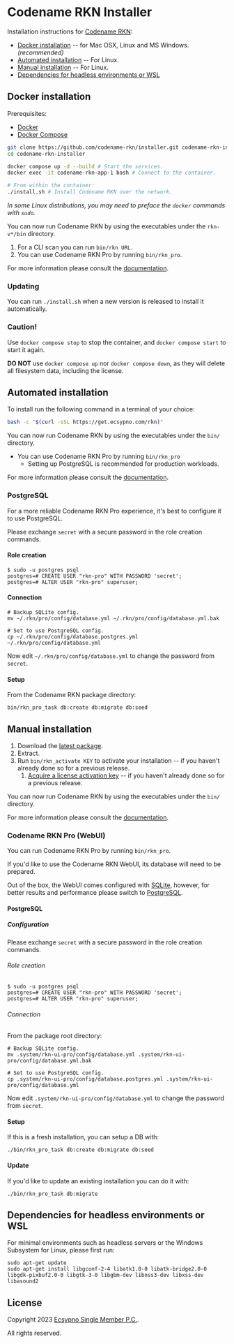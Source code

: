 # Codename RKN Installer

Installation instructions for [Codename RKN](https://ecsypno.com/pages/codename-rkn):

* [Docker installation](#docker-installation) -- for Mac OSX, Linux and MS Windows. _(recommended)_
* [Automated installation](#automated-installation) -- For Linux.
* [Manual installation](#manual-installation) -- For Linux.
* [Dependencies for headless environments or WSL](#dependencies-for-headless-environments-or-wsl)

## Docker installation

Prerequisites:
* [Docker](https://www.docker.com/)
* [Docker Compose](https://docs.docker.com/compose/)

```bash
git clone https://github.com/codename-rkn/installer.git codename-rkn-installer
cd codename-rkn-installer

docker compose up -d --build # Start the services.
docker exec -it codename-rkn-app-1 bash # Connect to the container.

# From within the container:
./install.sh # Install Codename RKN over the network.
```
_In some Linux distributions, you may need to preface the `docker` commands with `sudo`._

You can now run Codename RKN by using the executables under the `rkn-v*/bin` directory.

1. For a CLI scan you can run `bin/rkn URL`.
2. You can use Codename RKN Pro by running `bin/rkn_pro`.

For more information please consult the [documentation](https://documentation.ecsypno.com/rkn/).

### Updating

You can run `./install.sh` when a new version is released to install it automatically.

### Caution!

Use `docker compose stop` to stop the container, and `docker compose start` to start it again.

**DO NOT** use `docker compose up` nor `docker compose down`, as they will delete all filesystem
data, including the license.

## Automated installation

To install run the following command in a terminal of your choice:

```bash
bash -c "$(curl -sSL https://get.ecsypno.com/rkn)"
```

You can now run Codename RKN by using the executables under the `bin/` directory.

* You can use Codename RKN Pro by running `bin/rkn_pro`
   * Setting up PostgreSQL is recommended for production workloads.

For more information please consult the [documentation](https://documentation.ecsypno.com/rkn/).

### PostgreSQL

For a more reliable Codename RKN Pro experience, it's best to configure it to use PostgreSQL.

Please exchange `secret` with a secure password in the role creation commands.

#### Role creation

```
$ sudo -u postgres psql
postgres=# CREATE USER "rkn-pro" WITH PASSWORD 'secret';
postgres=# ALTER USER "rkn-pro" superuser;
```

#### Connection

```
# Backup SQLite config.
mv ~/.rkn/pro/config/database.yml ~/.rkn/pro/config/database.yml.bak

# Set to use PostgreSQL config.
cp ~/.rkn/pro/config/database.postgres.yml ~/.rkn/pro/config/database.yml
```

Now edit `~/.rkn/pro/config/database.yml` to change the password from `secret`.

#### Setup

From the Codename RKN package directory:

    bin/rkn_pro_task db:create db:migrate db:seed

## Manual installation

1. Download the [latest package](https://github.com/codename-rkn/installer/releases).
2. Extract.
3. Run `bin/rkn_activate KEY` to activate your installation -- if you haven't already done so for a previous release.
   1. [Acquire a license activation key](https://ecsypno.com/)  -- if you haven't already done so for a previous release.

You can now run Codename RKN by using the executables under the `bin/` directory.

For more information please consult the [documentation](https://documentation.ecsypno.com/rkn/).

### Codename RKN Pro (WebUI)

You can run Codename RKN Pro by running `bin/rkn_pro`.

If you'd like to use the Codename RKN WebUI, its database will need to be prepared.

Out of the box, the WebUI comes configured with [SQLite](https://sqlite.org/index.html), however,
for better results and performance please switch to [PostgreSQL](https://www.postgresql.org/).

#### PostgreSQL

##### Configuration

Please exchange `secret` with a secure password in the role creation commands.

###### Role creation

```
$ sudo -u postgres psql
postgres=# CREATE USER "rkn-pro" WITH PASSWORD 'secret';
postgres=# ALTER USER "rkn-pro" superuser;
```

###### Connection

From the package root directory:

```
# Backup SQLite config.
mv .system/rkn-ui-pro/config/database.yml .system/rkn-ui-pro/config/database.yml.bak

# Set to use PostgreSQL config.
cp .system/rkn-ui-pro/config/database.postgres.yml .system/rkn-ui-pro/config/database.yml
```

Now edit `.system/rkn-ui-pro/config/database.yml` to change the password from `secret`.

#### Setup

If this is a fresh installation, you can setup a DB with:

    ./bin/rkn_pro_task db:create db:migrate db:seed

#### Update

If you'd like to update an existing installation you can do it with:

    ./bin/rkn_pro_task db:migrate

## Dependencies for headless environments or WSL

For minimal environments such as headless servers or the Windows Subsystem for Linux, please first run:

```
sudo apt-get update
sudo apt-get install libgconf-2-4 libatk1.0-0 libatk-bridge2.0-0 libgdk-pixbuf2.0-0 libgtk-3-0 libgbm-dev libnss3-dev libxss-dev libasound2
```

## License

Copyright 2023 [Ecsypno Single Member P.C.](https://ecsypno.com/).

All rights reserved.
